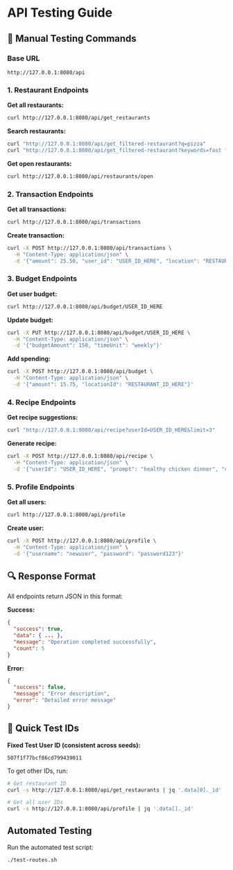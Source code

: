 # API Testing Guide

## 🧪 Manual Testing Commands

### Base URL
```
http://127.0.0.1:8080/api
```

### 1. Restaurant Endpoints

**Get all restaurants:**
```bash
curl http://127.0.0.1:8080/api/get_restaurants
```

**Search restaurants:**
```bash
curl "http://127.0.0.1:8080/api/get_filtered-restaurant?q=pizza"
curl "http://127.0.0.1:8080/api/get_filtered-restaurant?keywords=fast food,burgers"
```

**Get open restaurants:**
```bash
curl http://127.0.0.1:8080/api/restaurants/open
```

### 2. Transaction Endpoints

**Get all transactions:**
```bash
curl http://127.0.0.1:8080/api/transactions
```

**Create transaction:**
```bash
curl -X POST http://127.0.0.1:8080/api/transactions \
  -H "Content-Type: application/json" \
  -d '{"amount": 25.50, "user_id": "USER_ID_HERE", "location": "RESTAURANT_ID_HERE"}'
```

### 3. Budget Endpoints

**Get user budget:**
```bash
curl http://127.0.0.1:8080/api/budget/USER_ID_HERE
```

**Update budget:**
```bash
curl -X PUT http://127.0.0.1:8080/api/budget/USER_ID_HERE \
  -H "Content-Type: application/json" \
  -d '{"budgetAmount": 150, "timeUnit": "weekly"}'
```

**Add spending:**
```bash
curl -X POST http://127.0.0.1:8080/api/budget \
  -H "Content-Type: application/json" \
  -d '{"amount": 15.75, "locationId": "RESTAURANT_ID_HERE"}'
```

### 4. Recipe Endpoints

**Get recipe suggestions:**
```bash
curl "http://127.0.0.1:8080/api/recipe?userId=USER_ID_HERE&limit=3"
```

**Generate recipe:**
```bash
curl -X POST http://127.0.0.1:8080/api/recipe \
  -H "Content-Type: application/json" \
  -d '{"userId": "USER_ID_HERE", "prompt": "healthy chicken dinner", "cuisine": "Mediterranean"}'
```

### 5. Profile Endpoints

**Get all users:**
```bash
curl http://127.0.0.1:8080/api/profile
```

**Create user:**
```bash
curl -X POST http://127.0.0.1:8080/api/profile \
  -H "Content-Type: application/json" \
  -d '{"username": "newuser", "password": "password123"}'
```

## 🔍 Response Format

All endpoints return JSON in this format:

**Success:**
```json
{
  "success": true,
  "data": { ... },
  "message": "Operation completed successfully",
  "count": 5
}
```

**Error:**
```json
{
  "success": false,
  "message": "Error description",
  "error": "Detailed error message"
}
```

## 🎯 Quick Test IDs

**Fixed Test User ID (consistent across seeds):**
```
507f1f77bcf86cd799439011
```

To get other IDs, run:
```bash
# Get restaurant ID
curl -s http://127.0.0.1:8080/api/get_restaurants | jq '.data[0]._id'

# Get all user IDs
curl -s http://127.0.0.1:8080/api/profile | jq '.data[]._id'
```

## Automated Testing

Run the automated test script:
```bash
./test-routes.sh
```


